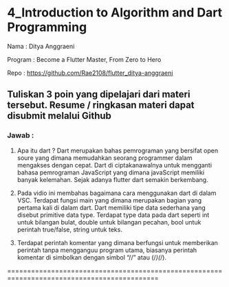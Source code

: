 
# 4_Introduction to Algorithm and Dart Programming

Nama : Ditya Anggraeni

Program : Become a Flutter Master, From Zero to Hero

Repo : https://github.com/Rae2108/flutter_ditya-anggraeni

## Tuliskan 3 poin yang dipelajari dari materi tersebut. Resume / ringkasan materi dapat disubmit melalui Github

### Jawab : 

1. Apa itu dart ? Dart merupakan bahas pemrograman yang bersifat open soure yang dimana memudahkan seorang programmer dalam mengakses dengan cepat. Dart di ciptakanawalnya untuk mengganti bahasa pemrograman JavaScript yang dimana javaScript memiliki banyak kelemahan. Sejak adanya flutter dart semakin berkembang. 

2. Pada vidio ini membahas bagaimana cara menggunakan dart di dalam VSC. Terdapat fungsi main yang dimana merupakan bagian yang pertama kali di dalam dart. Dart memiliki tipe data sederhana yang disebut primitive data type. Terdapat type data pada dart seperti int untuk bilangan bulat, double untuk bilangan pecahan, bool untuk perintah true/false, string untuk teks.

3. Terdapat perintah komentar yang dimana berfungsi untuk memberikan perintah tanpa mengganguu program utama, biasanya perintah komentar di simbolkan dengan simbol “//” atau (/*)(*/). 

============================================================================================
